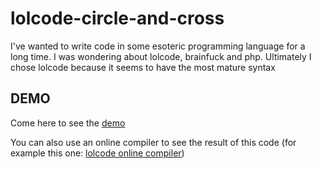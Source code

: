 # lolcode-circle-and-cross
I've wanted to write code in some esoteric programming language for a long time. I was wondering about lolcode, brainfuck and php. Ultimately I chose lolcode because it seems to have the most mature syntax

## DEMO
Come here to see the [demo](https://replit.com/@MarekGluch/lolcode-circle-and-cross#main.lol)

You can also use an online compiler to see the result of this code (for example this one: [lolcode online compiler](https://www.tutorialspoint.com/execute_lolcode_online.php))

